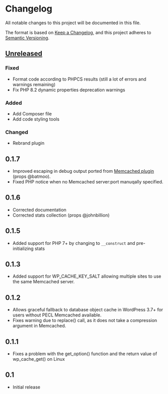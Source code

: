 # Changelog

All notable changes to this project will be documented in this file.

The format is based on [Keep a Changelog](https://keepachangelog.com/en/1.0.0/),
and this project adheres to [Semantic Versioning](https://semver.org/spec/v2.0.0.html).

## [Unreleased]

### Fixed

- Format code according to PHPCS results (still a lot of errors and warnings remaining)
- Fix PHP 8.2 dynamic properties deprecation warnings

### Added

- Add Composer file
- Add code styling tools

### Changed

- Rebrand plugin

## 0.1.7

- Improved escaping in debug output ported from [Memcached plugin](https://wordpress.org/plugins/memcached/) (props
  @batmoo).
- Fixed PHP notice when no Memcached server:port manuqally specified.

## 0.1.6

- Corrected documentation
- Corrected stats collection (props @johnbillion)

## 0.1.5

- Added support for PHP 7+ by changing to `__construct` and pre-initializing stats

## 0.1.3

- Added support for WP_CACHE_KEY_SALT allowing multiple sites to use the same Memcached server.

## 0.1.2

- Allows graceful fallback to database object cache in WordPress 3.7+ for users without PECL Memcached available.
- Fixes warning due to replace() call, as it does not take a compression argument in Memcached.

## 0.1.1

- Fixes a problem with the get_option() function and the return value of wp_cache_get() on Linux

## 0.1

- Initial release

[unreleased]: https://github.com/achttienvijftien/wp-memcached/compare/0.1.7...main
